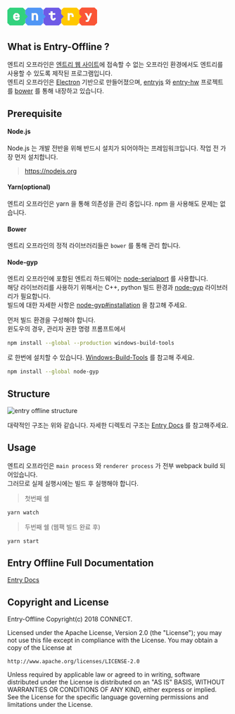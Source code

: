![Entry Logo](src/renderer/resources/images/about/logo.png)
---
## What is Entry-Offline ?

엔트리 오프라인은 [엔트리 웹 사이트](https://playentry.org/)에 접속할 수 없는 오프라인 환경에서도 엔트리를 사용할 수 있도록 제작된 프로그램입니다.  
엔트리 오프라인은 [Electron](https://electronjs.org/) 기반으로 만들어졌으며,
[entryjs](https://github.com/entrylabs/entryjs) 와 [entry-hw](https://github.com/entrylabs/entry-hw) 프로젝트를 [bower](https://bower.io/) 를 통해 내장하고 있습니다.

## Prerequisite

#### Node.js
Node.js 는 개발 전반을 위해 반드시 설치가 되어야하는 프레임워크입니다. 작업 전 가장 먼저 설치합니다.
> https://nodejs.org 
  
#### Yarn(optional)
엔트리 오프라인은 yarn 을 통해 의존성을 관리 중입니다. npm 을 사용해도 문제는 없습니다.

#### Bower
엔트리 오프라인의 정적 라이브러리들은 `bower` 를 통해 관리 합니다.

#### Node-gyp
엔트리 오프라인에 포함된 엔트리 하드웨어는 [node-serialport](https://github.com/node-serialport/node-serialport) 를 사용합니다.  
해당 라이브러리를 사용하기 위해서는 C++, python 빌드 환경과 [node-gyp](https://github.com/nodejs/node-gyp) 라이브러리가 필요합니다.  
빌드에 대한 자세한 사항은 [node-gyp#installation](https://github.com/nodejs/node-gyp#installation) 을 참고해 주세요.

먼저 빌드 환경을 구성해야 합니다.  
윈도우의 경우, 관리자 권한 명령 프롬프트에서
```bash
npm install --global --production windows-build-tools
```
로 한번에 설치할 수 있습니다. [Windows-Build-Tools](https://github.com/felixrieseberg/windows-build-tools) 를 참고해 주세요.

```bash
npm install --global node-gyp
```

## Structure

![entry offline structure](https://user-images.githubusercontent.com/40051225/52943796-44528f00-33b1-11e9-9ccf-a4336e60b81d.png)

대략적인 구조는 위와 같습니다. 자세한 디렉토리 구조는 [Entry Docs](https://entrylabs.github.io/docs/guide/entry-offline/2017-12-21-project_structure.html) 를 참고해주세요.

## Usage

엔트리 오프라인은 `main process` 와 `renderer process` 가 전부 webpack build 되어있습니다.  
그러므로 실제 실행시에는 빌드 후 실행해야 합니다.

> 첫번째 쉘
```bash
yarn watch
```

> 두번째 쉘 (웹팩 빌드 완료 후)
```bash
yarn start
```

## Entry Offline Full Documentation

[Entry Docs](https://entrylabs.github.io/docs/guide/entry-offline/2017-12-20-getting_started.html)


## Copyright and License

Entry-Offline Copyright(c) 2018 CONNECT.

Licensed under the Apache License, Version 2.0 (the "License"); you may not use this file except in compliance with the License.  You may obtain a copy of the License at

    http://www.apache.org/licenses/LICENSE-2.0

Unless required by applicable law or agreed to in writing, software distributed under the License is distributed on an "AS IS" BASIS, WITHOUT WARRANTIES OR CONDITIONS OF ANY KIND, either express or implied. See the License for the specific language governing permissions and limitations under the License.
